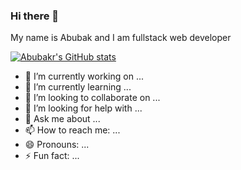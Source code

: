 ### Hi there 👋
My name is Abubak and I am fullstack web developer

[![Abubakr's GitHub stats](https://github-readme-stats.vercel.app/api?username=akrv7591)](https://github.com/anuraghazra/github-readme-stats)

- 🔭 I’m currently working on ...
- 🌱 I’m currently learning ...
- 👯 I’m looking to collaborate on ...
- 🤔 I’m looking for help with ...
- 💬 Ask me about ...
- 📫 How to reach me: ...
- 😄 Pronouns: ...
- ⚡ Fun fact: ...
